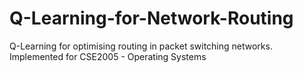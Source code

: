 # Q-Learning-for-Network-Routing
Q-Learning for optimising routing in packet switching networks. Implemented for CSE2005 - Operating Systems 
